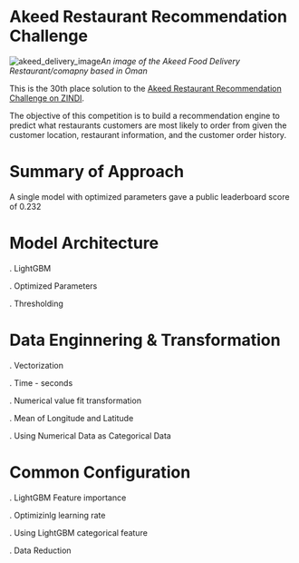 # Akeed Restaurant Recommendation Challenge

![akeed_delivery_image](https://user-images.githubusercontent.com/32022955/165751437-abe0168e-9fe0-49f1-a8f9-a09d08e02313.png)*An image of the Akeed Food Delivery Restaurant/comapny based in Oman*


This is the 30th place solution to the [Akeed Restaurant Recommendation Challenge on ZINDI](https://zindi.africa/competitions/akeed-restaurant-recommendation-challenge/leaderboard). 

The objective of this competition is to build a recommendation engine to predict what restaurants customers are most likely to order from given the customer location, restaurant information, and the customer order history.


# Summary of Approach
A single model with optimized parameters gave a public leaderboard score of 0.232


# Model Architecture

. LightGBM

. Optimized Parameters

. Thresholding


# Data Enginnering & Transformation

. Vectorization

. Time - seconds

. Numerical value fit transformation

. Mean of Longitude and Latitude

. Using Numerical Data as Categorical Data


# Common Configuration

. LightGBM Feature importance 

. Optimizinlg learning rate

. Using LightGBM categorical feature

. Data Reduction

